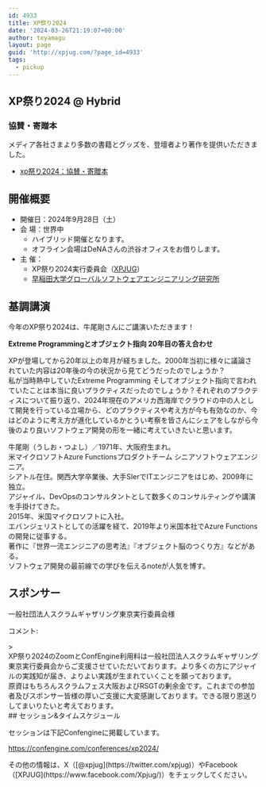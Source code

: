 ```yaml
---
id: 4933
title: XP祭り2024
date: '2024-03-26T21:19:07+00:00'
author: teyamagu
layout: page
guid: 'http://xpjug.com/?page_id=4933'
tags:
  - pickup
---
```


## XP祭り2024 @ Hybrid

### 協賛・寄贈本

メディア各社さまより多数の書籍とグッズを、登壇者より著作を提供いただきました。

- [xp祭り2024：協賛・寄贈本](https://xpjug.com/2024-sponsor-presentation)

## 開催概要

- 開催日：2024年9月28日（土）
- 会 場：世界中 
    - ハイブリッド開催となります。
    - オフライン会場はDeNAさんの渋谷オフィスをお借りします。
- 主 催： 
    - XP祭り2024実行委員会（[XPJUG](http://xpjug.com/about/)）
    - [早稲田大学グローバルソフトウェアエンジニアリング研究所](https://www.waseda.jp/inst/gcs/institutes-2/globalsoftware/)

## 基調講演

今年のXP祭り2024は、牛尾剛さんにご講演いただきます！

**Extreme Programmingとオブジェクト指向 20年目の答え合わせ**

XPが登場してから20年以上の年月が経ちました。2000年当初に様々に議論されていた内容は20年後の今の状況から見てどうだったのでしょうか？  
私が当時熱中していたExtreme Programming そしてオブジェクト指向で言われていたことは本当に良いプラクティスだったのでしょうか？それぞれのプラクティスについて振り返り、2024年現在のアメリカ西海岸でクラウドの中の人として開発を行っている立場から、どのプラクティスや考え方が今も有効なのか、今はどのように考え方が進化しているかとうい考察を皆さんにシェアをしながら今後のより良いソフトウェア開発の形を一緒に考えていきたいと思います。

牛尾剛（うしお・つよし）／1971年、大阪府生まれ。  
米マイクロソフトAzure Functionsプロダクトチーム シニアソフトウェアエンジニア。  
シアトル在住。関西大学卒業後、大手SIerでITエンジニアをはじめ、2009年に独立。  
アジャイル、DevOpsのコンサルタントとして数多くのコンサルティングや講演を手掛けてきた。  
2015年、米国マイクロソフトに入社。  
エバンジェリストとしての活躍を経て、2019年より米国本社でAzure Functionsの開発に従事する。  
著作に『世界一流エンジニアの思考法』『オブジェクト脳のつくり方』などがある。  
ソフトウェア開発の最前線での学びを伝えるnoteが人気を博す。

## スポンサー

<span style="font-weight: 400;">一般社団法人スクラムギャザリング東京実行委員会様</span>

コメント:

<div class="kvgmc6g5 cxmmr5t8 oygrvhab hcukyx3x c1et5uql ii04i59q">> <div dir="auto">XP祭り2024のZoomとConfEngine利用料は一般社団法人スクラムギャザリング東京実行委員会からご支援させていただいております。より多くの方にアジャイルの実践知が届き、よりよい実践が生まれていくことを願っております。</div><div dir="auto">原資はもちろんスクラムフェス大阪およびRSGTの剰余金です。これまでの参加者及びスポンサー皆様の厚いご支援に大変感謝しております。できる限り恩送りしてまいりたいと考えております。</div>

<div dir="auto">## セッション&amp;タイムスケジュール

セッションは下記Confengineに掲載しています。

<https://confengine.com/conferences/xp2024/>

</div></div>その他の情報は、X（[@xpjug](https://twitter.com/xpjug)）やFacebook（[XPJUG](https://www.facebook.com/Xpjug/)）をチェックしてください。